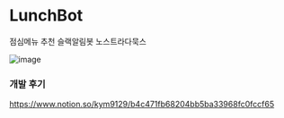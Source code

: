 # LunchBot
점심메뉴 추천 슬랙알림봇 노스트라다묵스

![image](https://user-images.githubusercontent.com/72649415/156880474-4e002269-7a89-46da-aa83-67b92518224c.png)

### 개발 후기
https://www.notion.so/kym9129/b4c471fb68204bb5ba33968fc0fccf65
